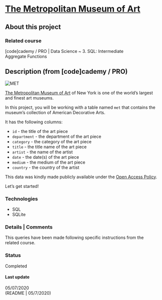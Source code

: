 # [The Metropolitan Museum of Art](https://www.codecademy.com/paths/data-science/tracks/sql-intermediate/modules/dspath-sql-aggregates-projects-and-applications/projects/sql-the-met)

## About this project

### Related course
[code]cademy / PRO | Data Science  ~ 3. SQL: Intermediate   
Aggregate Functions

## Description (from [code]cademy / PRO)
![MET](https://i.imgur.com/SiWlHHW.jpg?1)

[The Metropolitan Museum of Art](https://www.metmuseum.org/) of New York is one of the world’s largest and finest art museums.

In this project, you will be working with a table named `met` that contains the museum’s collection of American Decorative Arts.

It has the following columns:
- `id` - the title of the art piece
- `department` - the department of the art piece
- `category` - the category of the art piece
- `title` - the title name of the art piece
- `artist` - the name of the artist
- `date` - the date(s) of the art piece
- `medium` - the medium of the art piece
- `country` - the country of the artist

This data was kindly made publicly available under the [Open Access Policy](https://www.metmuseum.org/about-the-met/policies-and-documents/image-resources).

Let’s get started!

### Technologies  
- SQL  
- SQLite  

### Details | Comments
This queries have been made following specific instructions from the related course. 

### Status
Completed

#### Last update
05/07/2020  
(README | 05/7/2020)